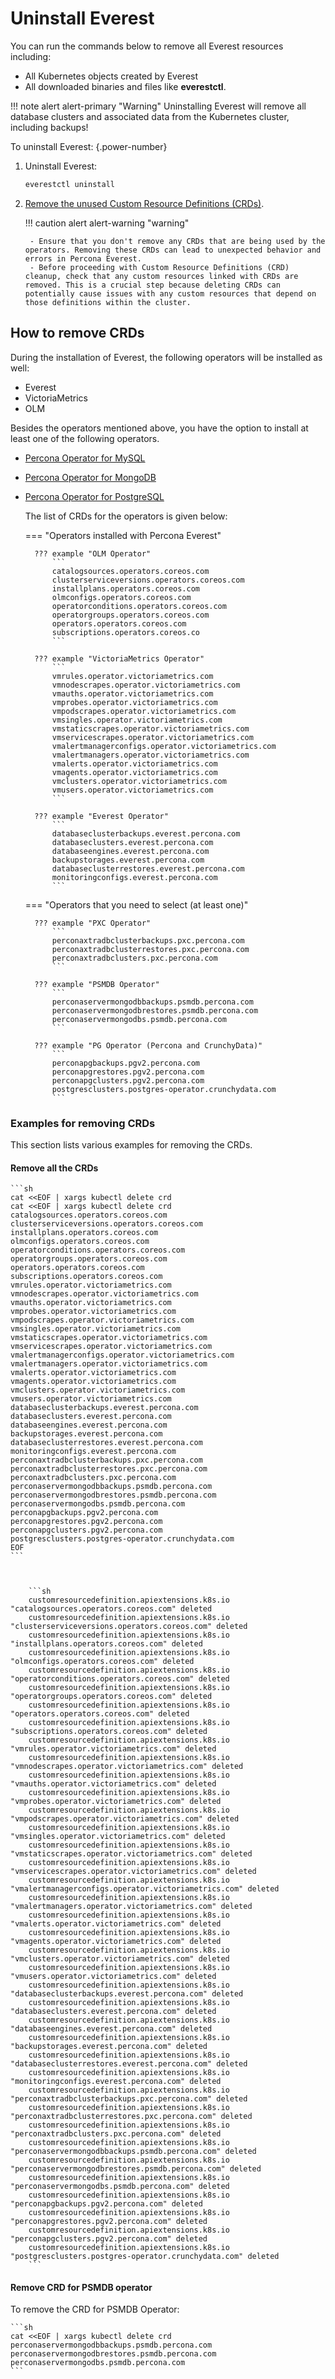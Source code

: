 # Uninstall Everest

You can run the commands below to remove all Everest resources including:

- All Kubernetes objects created by Everest
- All downloaded binaries and files like **everestctl**.

!!! note alert alert-primary "Warning"
    Uninstalling Everest will remove all database clusters and associated data from the Kubernetes cluster, including backups!


To uninstall Everest:
{.power-number}


1. Uninstall Everest:

    ```sh
    everestctl uninstall
    ```

2. [Remove the unused Custom Resource Definitions (CRDs)](uninstallEverest.md#).

    !!! caution alert alert-warning "warning"

        - Ensure that you don't remove any CRDs that are being used by the operators. Removing these CRDs can lead to unexpected behavior and errors in Percona Everest.
        - Before proceeding with Custom Resource Definitions (CRD) cleanup, check that any custom resources linked with CRDs are removed. This is a crucial step because deleting CRDs can potentially cause issues with any custom resources that depend on those definitions within the cluster.

## How to remove CRDs

During the installation of Everest, the following operators will be installed as well:
    
- Everest
- VictoriaMetrics
- OLM

Besides the operators mentioned above, you have the option to install at least one of the following operators.
    
- [Percona Operator for MySQL](https://docs.percona.com/percona-operator-for-mysql/pxc/index.html)
- [Percona Operator for MongoDB](https://docs.percona.com/percona-operator-for-mongodb/index.html)
- [Percona Operator for PostgreSQL](https://docs.percona.com/percona-operator-for-postgresql/2.0/index.html)

    The list of CRDs for the operators is given below:

    === "Operators installed with Percona Everest"

        ??? example "OLM Operator"
            ```
            catalogsources.operators.coreos.com
            clusterserviceversions.operators.coreos.com
            installplans.operators.coreos.com
            olmconfigs.operators.coreos.com
            operatorconditions.operators.coreos.com
            operatorgroups.operators.coreos.com
            operators.operators.coreos.com
            subscriptions.operators.coreos.co
            ```

        ??? example "VictoriaMetrics Operator"
            ```
            vmrules.operator.victoriametrics.com
            vmnodescrapes.operator.victoriametrics.com
            vmauths.operator.victoriametrics.com
            vmprobes.operator.victoriametrics.com
            vmpodscrapes.operator.victoriametrics.com
            vmsingles.operator.victoriametrics.com
            vmstaticscrapes.operator.victoriametrics.com
            vmservicescrapes.operator.victoriametrics.com
            vmalertmanagerconfigs.operator.victoriametrics.com
            vmalertmanagers.operator.victoriametrics.com
            vmalerts.operator.victoriametrics.com
            vmagents.operator.victoriametrics.com
            vmclusters.operator.victoriametrics.com
            vmusers.operator.victoriametrics.com
            ```

        ??? example "Everest Operator"
            ```
            databaseclusterbackups.everest.percona.com
            databaseclusters.everest.percona.com
            databaseengines.everest.percona.com
            backupstorages.everest.percona.com
            databaseclusterrestores.everest.percona.com
            monitoringconfigs.everest.percona.com
            ```

    === "Operators that you need to select (at least one)"
    
        ??? example "PXC Operator"
            ```
            perconaxtradbclusterbackups.pxc.percona.com
            perconaxtradbclusterrestores.pxc.percona.com
            perconaxtradbclusters.pxc.percona.com
            ```

        ??? example "PSMDB Operator"
            ```
            perconaservermongodbbackups.psmdb.percona.com
            perconaservermongodbrestores.psmdb.percona.com
            perconaservermongodbs.psmdb.percona.com
            ```
        
        ??? example "PG Operator (Percona and CrunchyData)"
            ```
            perconapgbackups.pgv2.percona.com
            perconapgrestores.pgv2.percona.com
            perconapgclusters.pgv2.percona.com
            postgresclusters.postgres-operator.crunchydata.com
            ```
        
### Examples for removing CRDs

This section lists various examples for removing the CRDs.

#### Remove all the CRDs

    ```sh
    cat <<EOF | xargs kubectl delete crd
    cat <<EOF | xargs kubectl delete crd
    catalogsources.operators.coreos.com
    clusterserviceversions.operators.coreos.com
    installplans.operators.coreos.com
    olmconfigs.operators.coreos.com
    operatorconditions.operators.coreos.com
    operatorgroups.operators.coreos.com
    operators.operators.coreos.com
    subscriptions.operators.coreos.com
    vmrules.operator.victoriametrics.com
    vmnodescrapes.operator.victoriametrics.com
    vmauths.operator.victoriametrics.com
    vmprobes.operator.victoriametrics.com
    vmpodscrapes.operator.victoriametrics.com
    vmsingles.operator.victoriametrics.com
    vmstaticscrapes.operator.victoriametrics.com
    vmservicescrapes.operator.victoriametrics.com
    vmalertmanagerconfigs.operator.victoriametrics.com
    vmalertmanagers.operator.victoriametrics.com
    vmalerts.operator.victoriametrics.com
    vmagents.operator.victoriametrics.com
    vmclusters.operator.victoriametrics.com
    vmusers.operator.victoriametrics.com
    databaseclusterbackups.everest.percona.com
    databaseclusters.everest.percona.com
    databaseengines.everest.percona.com
    backupstorages.everest.percona.com
    databaseclusterrestores.everest.percona.com
    monitoringconfigs.everest.percona.com
    perconaxtradbclusterbackups.pxc.percona.com
    perconaxtradbclusterrestores.pxc.percona.com
    perconaxtradbclusters.pxc.percona.com
    perconaservermongodbbackups.psmdb.percona.com
    perconaservermongodbrestores.psmdb.percona.com
    perconaservermongodbs.psmdb.percona.com
    perconapgbackups.pgv2.percona.com
    perconapgrestores.pgv2.percona.com
    perconapgclusters.pgv2.percona.com
    postgresclusters.postgres-operator.crunchydata.com
    EOF
    ```
        


        ```sh
        customresourcedefinition.apiextensions.k8s.io "catalogsources.operators.coreos.com" deleted
        customresourcedefinition.apiextensions.k8s.io "clusterserviceversions.operators.coreos.com" deleted
        customresourcedefinition.apiextensions.k8s.io "installplans.operators.coreos.com" deleted
        customresourcedefinition.apiextensions.k8s.io "olmconfigs.operators.coreos.com" deleted
        customresourcedefinition.apiextensions.k8s.io "operatorconditions.operators.coreos.com" deleted
        customresourcedefinition.apiextensions.k8s.io "operatorgroups.operators.coreos.com" deleted
        customresourcedefinition.apiextensions.k8s.io "operators.operators.coreos.com" deleted
        customresourcedefinition.apiextensions.k8s.io "subscriptions.operators.coreos.com" deleted
        customresourcedefinition.apiextensions.k8s.io "vmrules.operator.victoriametrics.com" deleted
        customresourcedefinition.apiextensions.k8s.io "vmnodescrapes.operator.victoriametrics.com" deleted
        customresourcedefinition.apiextensions.k8s.io "vmauths.operator.victoriametrics.com" deleted
        customresourcedefinition.apiextensions.k8s.io "vmprobes.operator.victoriametrics.com" deleted
        customresourcedefinition.apiextensions.k8s.io "vmpodscrapes.operator.victoriametrics.com" deleted
        customresourcedefinition.apiextensions.k8s.io "vmsingles.operator.victoriametrics.com" deleted
        customresourcedefinition.apiextensions.k8s.io "vmstaticscrapes.operator.victoriametrics.com" deleted
        customresourcedefinition.apiextensions.k8s.io "vmservicescrapes.operator.victoriametrics.com" deleted
        customresourcedefinition.apiextensions.k8s.io "vmalertmanagerconfigs.operator.victoriametrics.com" deleted
        customresourcedefinition.apiextensions.k8s.io "vmalertmanagers.operator.victoriametrics.com" deleted
        customresourcedefinition.apiextensions.k8s.io "vmalerts.operator.victoriametrics.com" deleted
        customresourcedefinition.apiextensions.k8s.io "vmagents.operator.victoriametrics.com" deleted
        customresourcedefinition.apiextensions.k8s.io "vmclusters.operator.victoriametrics.com" deleted
        customresourcedefinition.apiextensions.k8s.io "vmusers.operator.victoriametrics.com" deleted
        customresourcedefinition.apiextensions.k8s.io "databaseclusterbackups.everest.percona.com" deleted
        customresourcedefinition.apiextensions.k8s.io "databaseclusters.everest.percona.com" deleted
        customresourcedefinition.apiextensions.k8s.io "databaseengines.everest.percona.com" deleted
        customresourcedefinition.apiextensions.k8s.io "backupstorages.everest.percona.com" deleted
        customresourcedefinition.apiextensions.k8s.io "databaseclusterrestores.everest.percona.com" deleted
        customresourcedefinition.apiextensions.k8s.io "monitoringconfigs.everest.percona.com" deleted
        customresourcedefinition.apiextensions.k8s.io "perconaxtradbclusterbackups.pxc.percona.com" deleted
        customresourcedefinition.apiextensions.k8s.io "perconaxtradbclusterrestores.pxc.percona.com" deleted
        customresourcedefinition.apiextensions.k8s.io "perconaxtradbclusters.pxc.percona.com" deleted
        customresourcedefinition.apiextensions.k8s.io "perconaservermongodbbackups.psmdb.percona.com" deleted
        customresourcedefinition.apiextensions.k8s.io "perconaservermongodbrestores.psmdb.percona.com" deleted
        customresourcedefinition.apiextensions.k8s.io "perconaservermongodbs.psmdb.percona.com" deleted
        customresourcedefinition.apiextensions.k8s.io "perconapgbackups.pgv2.percona.com" deleted
        customresourcedefinition.apiextensions.k8s.io "perconapgrestores.pgv2.percona.com" deleted
        customresourcedefinition.apiextensions.k8s.io "perconapgclusters.pgv2.percona.com" deleted
        customresourcedefinition.apiextensions.k8s.io "postgresclusters.postgres-operator.crunchydata.com" deleted
        ```

#### Remove CRD for PSMDB operator

To remove the CRD for PSMDB Operator:

    ```sh
    cat <<EOF | xargs kubectl delete crd
    perconaservermongodbbackups.psmdb.percona.com
    perconaservermongodbrestores.psmdb.percona.com
    perconaservermongodbs.psmdb.percona.com
    ```















